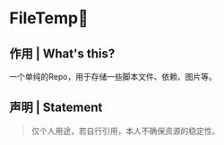 # FileTemp📃
## 作用 | What's this?
一个单纯的Repo，用于存储一些脚本文件、依赖、图片等。

## 声明 | Statement
> 仅个人用途，若自行引用，本人不确保资源的稳定性。